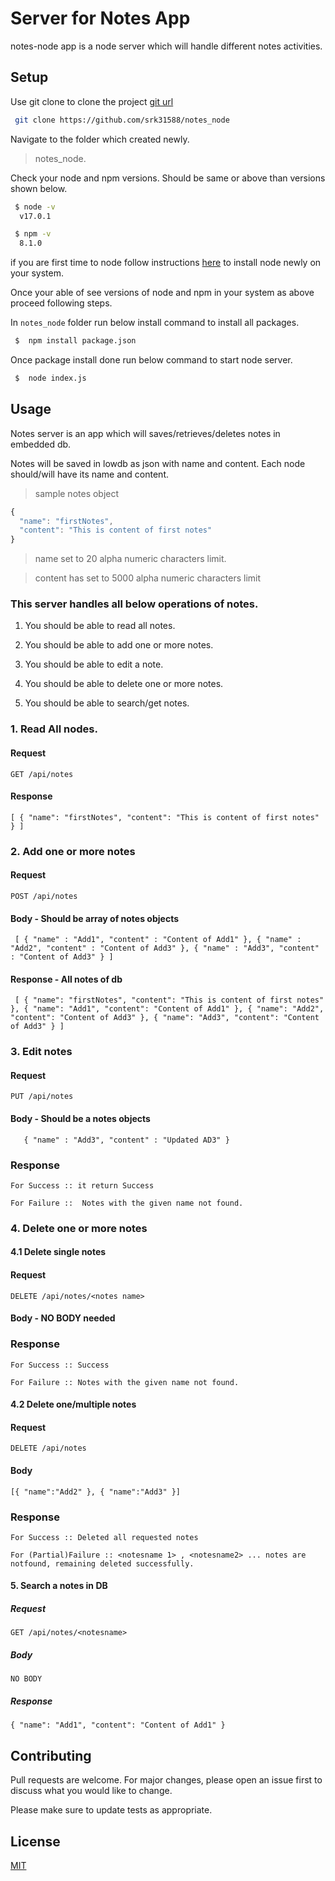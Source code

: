 #  Server for Notes App

notes-node app is a node server which will handle  different notes activities.

## Setup

Use git clone to clone the project [git url](https://github.com/srk31588/notes_node)

```bash
 git clone https://github.com/srk31588/notes_node
```
Navigate to the folder which created newly.

>notes_node.

Check your node and npm versions. Should be same or above than versions shown below.
```bash
 $ node -v
  v17.0.1
```
```bash
 $ npm -v
  8.1.0
```
if you are first time to node follow instructions [here](https://www.geeksforgeeks.org/installation-of-node-js-on-windows/?ref=lbp) to install node newly on your system.

Once your able of see versions of node and npm in your system as above proceed following steps.

In `notes_node` folder run below install command to install all packages.
```bash
 $  npm install package.json
```

Once package install done run below command to start node server.

```bash
 $  node index.js
```

## Usage

Notes server is an app which will saves/retrieves/deletes notes in embedded db.

Notes will be saved in lowdb as json with name and content. Each node should/will have its name and content.

>sample notes object
```javascript
{
  "name": "firstNotes",
  "content": "This is content of first notes"
}
```
> name set to 20 alpha numeric characters limit.

> content has set to 5000 alpha numeric characters limit
### This server handles all below operations of notes.

1. You should be able to read all notes.

2. You should be able to add one or more notes.

3. You should be able to edit a note.

4. You should be able to delete one or more notes.

5. You should be able to search/get notes.

### 1. Read All nodes.

   #### Request
`GET /api/notes`
 #### Response
`[
    {
        "name": "firstNotes",
        "content": "This is content of first notes"
    }
]`

### 2. Add one or more notes
 #### Request
`POST /api/notes`
#### Body - Should be array of notes objects
` [
	{
	"name" : "Add1",
	"content" : "Content of Add1"
	},
	{
	"name" : "Add2",
	"content" : "Content of Add3"
	},
	{
	"name" : "Add3",
	"content" : "Content of Add3"
	}
]`
 #### Response - All notes of db
` [
    {
        "name": "firstNotes",
        "content": "This is content of first notes"
    },
    {
        "name": "Add1",
        "content": "Content of Add1"
    },
    {
        "name": "Add2",
        "content": "Content of Add3"
    },
    {
        "name": "Add3",
        "content": "Content of Add3"
    }
]`

### 3. Edit notes
 #### Request
`PUT /api/notes`
#### Body - Should be a notes objects
`	{
	"name" : "Add3",
	"content" : "Updated AD3"
	}`
### Response
`For Success :: it return Success`

`For Failure ::  Notes with the given name not found.`

### 4. Delete one or more notes

#### 4.1 Delete single notes
  #### Request
`DELETE /api/notes/<notes name>`
#### Body - NO BODY needed

### Response
`For Success :: Success`

`For Failure :: Notes with the given name not found. `

#### 4.2 Delete one/multiple notes
  #### Request
`DELETE /api/notes`
#### Body
`[{
	"name":"Add2"
},
{
	"name":"Add3"
}]`

### Response
`For Success :: Deleted all requested notes`

`For (Partial)Failure :: <notesname 1> , <notesname2> ... notes are notfound, remaining deleted successfully.`

#### 5. Search a notes in DB
##### Request
`GET /api/notes/<notesname>`
##### Body
`NO BODY`
##### Response
`{
    "name": "Add1",
    "content": "Content of Add1"
}`

## Contributing
Pull requests are welcome. For major changes, please open an issue first to discuss what you would like to change.

Please make sure to update tests as appropriate.

## License
[MIT](https://choosealicense.com/licenses/mit/)
